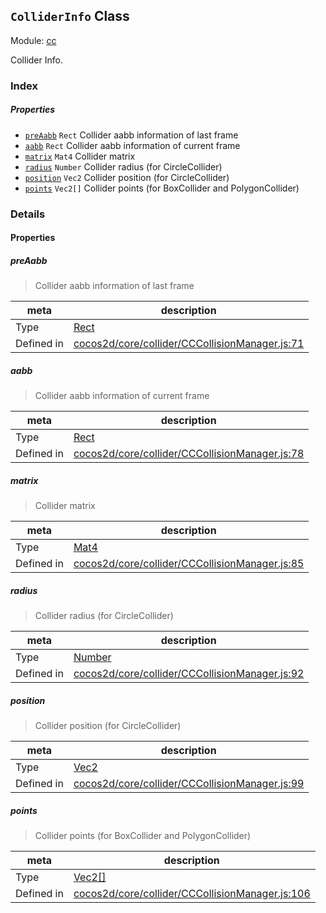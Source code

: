 ## `ColliderInfo` Class



Module: [cc](../modules/cc.md)


Collider Info.



### Index

##### Properties

  - [`preAabb`](#preaabb) `Rect` Collider aabb information of last frame
  - [`aabb`](#aabb) `Rect` Collider aabb information of current frame
  - [`matrix`](#matrix) `Mat4` Collider matrix
  - [`radius`](#radius) `Number` Collider radius (for CircleCollider)
  - [`position`](#position) `Vec2` Collider position (for CircleCollider)
  - [`points`](#points) `Vec2[]` Collider points (for BoxCollider and PolygonCollider)





### Details


#### Properties


##### preAabb

> Collider aabb information of last frame

| meta | description |
|------|-------------|
| Type | <a href="../classes/Rect.html" class="crosslink">Rect</a> |
| Defined in | [cocos2d/core/collider/CCCollisionManager.js:71](https://github.com/cocos-creator/engine/blob/5a29bc48b8b66d479bb93d92e64418ce8a7c0f34/cocos2d/core/collider/CCCollisionManager.js#L71) |



##### aabb

> Collider aabb information of current frame

| meta | description |
|------|-------------|
| Type | <a href="../classes/Rect.html" class="crosslink">Rect</a> |
| Defined in | [cocos2d/core/collider/CCCollisionManager.js:78](https://github.com/cocos-creator/engine/blob/5a29bc48b8b66d479bb93d92e64418ce8a7c0f34/cocos2d/core/collider/CCCollisionManager.js#L78) |



##### matrix

> Collider matrix

| meta | description |
|------|-------------|
| Type | <a href="../classes/Mat4.html" class="crosslink">Mat4</a> |
| Defined in | [cocos2d/core/collider/CCCollisionManager.js:85](https://github.com/cocos-creator/engine/blob/5a29bc48b8b66d479bb93d92e64418ce8a7c0f34/cocos2d/core/collider/CCCollisionManager.js#L85) |



##### radius

> Collider radius (for CircleCollider)

| meta | description |
|------|-------------|
| Type | <a href="https://developer.mozilla.org/en/JavaScript/Reference/Global_Objects/Number" class="crosslink external" target="_blank">Number</a> |
| Defined in | [cocos2d/core/collider/CCCollisionManager.js:92](https://github.com/cocos-creator/engine/blob/5a29bc48b8b66d479bb93d92e64418ce8a7c0f34/cocos2d/core/collider/CCCollisionManager.js#L92) |



##### position

> Collider position (for CircleCollider)

| meta | description |
|------|-------------|
| Type | <a href="../classes/Vec2.html" class="crosslink">Vec2</a> |
| Defined in | [cocos2d/core/collider/CCCollisionManager.js:99](https://github.com/cocos-creator/engine/blob/5a29bc48b8b66d479bb93d92e64418ce8a7c0f34/cocos2d/core/collider/CCCollisionManager.js#L99) |



##### points

> Collider points (for BoxCollider and PolygonCollider)

| meta | description |
|------|-------------|
| Type | <a href="../classes/Vec2.html" class="crosslink">Vec2[]</a> |
| Defined in | [cocos2d/core/collider/CCCollisionManager.js:106](https://github.com/cocos-creator/engine/blob/5a29bc48b8b66d479bb93d92e64418ce8a7c0f34/cocos2d/core/collider/CCCollisionManager.js#L106) |






